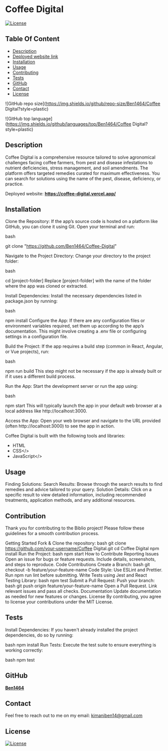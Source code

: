 # Coffee Digital

  [![License](https://img.shields.io/static/v1?label=License&message=MIT&color=blue&?style=plastic&logo=appveyor)](https://opensource.org/license/MIT)



## Table Of Content

- [Description](#description)
- [Deployed website link](#deployedWebsite)
- [Installation](#installation)
- [Usage](#usage)
- [Contributing](#contribution)
- [Tests](#tests)
- [GitHub](#github)
- [Contact](#contact)
- [License](#license)




![GitHub repo size](https://img.shields.io/github/repo-size/Ben1464/Coffee Digital?style=plastic)

  ![GitHub top language](https://img.shields.io/github/languages/top/Ben1464/Coffee Digital?style=plastic)



## Description

  Coffee Digital is a comprehensive resource tailored to solve agronomical challenges facing coffee farmers, from pest and disease infestations to nutrient deficiencies, stress management, and soil amendments. The platform offers targeted remedies curated for maximum effectiveness. You can search for solutions using the name of the pest, disease, deficiency, or practice.






<p>Deployed website: <strong><a href="https://coffee-digital.vercel.app/">https://coffee-digital.vercel.app/</a></strong>








## Installation

Clone the Repository: If the app’s source code is hosted on a platform like GitHub, you can clone it using Git. Open your terminal and run:

bash

git clone "https://github.com/Ben1464/Coffee-Digital"


Navigate to the Project Directory: Change your directory to the project folder:

bash

cd [project-folder]
Replace [project-folder] with the name of the folder where the app was cloned or extracted.

Install Dependencies: Install the necessary dependencies listed in package.json by running:

bash

npm install
Configure the App: If there are any configuration files or environment variables required, set them up according to the app’s documentation. This might involve creating a .env file or configuring settings in a configuration file.

Build the Project: If the app requires a build step (common in React, Angular, or Vue projects), run:

bash

npm run build
This step might not be necessary if the app is already built or if it uses a different build process.

Run the App: Start the development server or run the app using:

bash

npm start
This will typically launch the app in your default web browser at a local address like http://localhost:3000.

Access the App: Open your web browser and navigate to the URL provided (often http://localhost:3000) to see the app in action.





Coffee Digital is built with the following tools and libraries: <ul><li>HTML</li> <li>CSS</> <li>JavaScript</></ul>





## Usage
 
Finding Solutions:
Search Results: Browse through the search results to find remedies and advice tailored to your query.
Solution Details: Click on a specific result to view detailed information, including recommended treatments, application methods, and any additional resources.






## Contribution
 
Thank you for contributing to the Biblio project! Please follow these guidelines for a smooth contribution process.

Getting Started Fork & Clone the repository: bash git clone https://github.com/your-username/Coffee Digital.git cd Coffee Digital npm install Run the Project: bash npm start How to Contribute Reporting Issues Open an issue for bugs or feature requests. Include details, screenshots, and steps to reproduce. Code Contributions Create a Branch: bash git checkout -b feature/your-feature-name Code Style: Use ESLint and Prettier. Run npm run lint before submitting. Write Tests using Jest and React Testing Library: bash npm test Submit a Pull Request: Push your branch: bash git push origin feature/your-feature-name Open a Pull Request. Link relevant issues and pass all checks. Documentation Update documentation as needed for new features or changes. License By contributing, you agree to license your contributions under the MIT License.






## Tests
 
Install Dependencies: If you haven't already installed the project dependencies, do so by running:

bash npm install Run Tests: Execute the test suite to ensure everything is working correctly:

bash npm test






## GitHub

<a href="https://github.com/Ben1464"><strong>Ben1464</a></strong>






## Contact

Feel free to reach out to me on my email:
kimaniben14@gmail.com





## License

[![License](https://img.shields.io/static/v1?label=Licence&message=MIT&color=blue)](https://opensource.org/license/MIT)


